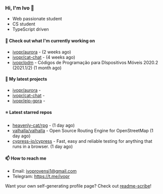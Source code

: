 ### Hi, I'm Ivo 👋

* Web passionate student
* CS student
* TypeScript driven

#### 👷 Check out what I'm currently working on

- [ivopr/aurora](https://github.com/ivopr/aurora) -  (2 weeks ago)
- [ivopr/cat-chat](https://github.com/ivopr/cat-chat) -  (4 weeks ago)
- [ivopr/pdm](https://github.com/ivopr/pdm) - Códigos de Programação para DIspositivos Móveis 2020.2 (2021.1/2) (1 month ago)

#### 🌱 My latest projects

- [ivopr/aurora](https://github.com/ivopr/aurora) - 
- [ivopr/cat-chat](https://github.com/ivopr/cat-chat) - 
- [ivopr/eip-gpra](https://github.com/ivopr/eip-gpra) - 

#### ⭐️ Latest starred repos

- [heavenly-cat/rpg](https://github.com/heavenly-cat/rpg) -  (1 day ago)
- [valhalla/valhalla](https://github.com/valhalla/valhalla) - Open Source Routing Engine for OpenStreetMap (1 day ago)
- [cypress-io/cypress](https://github.com/cypress-io/cypress) - Fast, easy and reliable testing for anything that runs in a browser. (1 day ago)

#### 📫 How to reach me

- Email: [ivoprovensi1@gmail.com](mailto://ivoprovensi1@gmail.com)
- Telegram: https://t.me/ivopr

Want your own self-generating profile page? Check out [readme-scribe](https://github.com/muesli/readme-scribe)!
